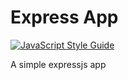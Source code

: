# Express App
[![JavaScript Style Guide](https://cdn.rawgit.com/standard/standard/master/badge.svg)](https://github.com/standard/standard)

A simple expressjs app
